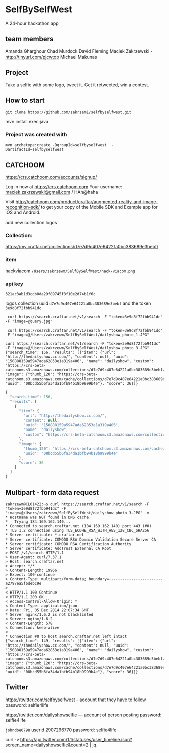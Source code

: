 

# SelfBySelfWest

A 24-hour hackathon app

## team members
Amanda Gharghour
Chad Murdock
David Fleming
Maciek Zakrzewski - http://tinyurl.com/pjcwtop
Michael Makunas

## Project
Take a selfie with some logo, tweet it. Get it retweeted, win a contest.

## How to start
```
git clone https://github.com/zakrzem1/selfbyselfwest.git
```
mvn install exec:java
### Project was created with
`mvn archetype:create -DgroupId=selfbyselfwest  -DartifactId=selfbyselfwest`


## CATCHOOM

https://crs.catchoom.com/accounts/signup/

Log in now at https://crs.catchoom.com
Your username: maciek.zakrzewski@gmail.com / HAh@haha

Visit http://catchoom.com/product/craftar/augmented-reality-and-image-recognition-sdk/ to get your copy of the Mobile SDK and Example app for iOS and Android.

add new collection
	logos


### Collection:
https://my.craftar.net/collections/d7e7d9c407e64221a0bc383689e3bebf/

### item
hackviacom	`/Users/zakrzewm/SelfBySelfWest/hack-viacom.png`

### api key
 `321ac3ab1d3cdb0da29f89745f3f10e2d74b1f6c`

 logos collection uuid `d7e7d9c407e64221a0bc383689e3bebf`
 and the token `3e9d8f72fbb941dc`


```
 curl https://search.craftar.net/v1/search -F "token=3e9d8f72fbb941dc" -F "image=@query.jpg"
```
```
 curl https://search.craftar.net/v1/search -F "token=3e9d8f72fbb941dc" -F "image=@/Users/zakrzewm/SelfBySelfWest/dailyshow_photo_1.JPG"
```

```
curl https://search.craftar.net/v1/search -F "token=3e9d8f72fbb941dc" -F "image=@/Users/zakrzewm/SelfBySelfWest/dailyshow_photo_3.JPG"
{"search_time": 156, "results": [{"item": {"url": "http://thedailyshow.cc.com/", "content": null, "uuid": "150888159a5947ada62853e1a319a406", "name": "dailyshow", "custom": "https://crs-beta-catchoom.s3.amazonaws.com/collections/d7e7d9c407e64221a0bc383689e3bebf/metadata/150888159a5947ada62853e1a319a406.json"}, "image": {"thumb_120": "https://crs-beta-catchoom.s3.amazonaws.com/cache/collections/d7e7d9c407e64221a0bc383689e3bebf/images/150888159a5947ada62853e1a319a406_08bcd55b6fa34da1bfb94b18b9999b4e_thumb_120.jpe", "uuid": "08bcd55b6fa34da1bfb94b18b9999b4e"}, "score": 36}]}
```
```javascript
{
  "search_time": 156,
  "results": [
    {
      "item": {
        "url": "http://thedailyshow.cc.com/",
        "content": null,
        "uuid": "150888159a5947ada62853e1a319a406",
        "name": "dailyshow",
        "custom": "https://crs-beta-catchoom.s3.amazonaws.com/collections/d7e7d9c407e64221a0bc383689e3bebf/metadata/150888159a5947ada62853e1a319a406.json"
      },
      "image": {
        "thumb_120": "https://crs-beta-catchoom.s3.amazonaws.com/cache/collections/d7e7d9c407e64221a0bc383689e3bebf/images/150888159a5947ada62853e1a319a406_08bcd55b6fa34da1bfb94b18b9999b4e_thumb_120.jpe",
        "uuid": "08bcd55b6fa34da1bfb94b18b9999b4e"
      },
      "score": 36
    }
  ]
}
```

## Multipart - form data request

```
zakrzewm@CL01422:~$ curl https://search.craftar.net/v1/search -F "token=3e9d8f72fbb941dc" -F "image=@/Users/zakrzewm/SelfBySelfWest/dailyshow_photo_3.JPG" -v
* Hostname was NOT found in DNS cache
*   Trying 184.169.162.140...
* Connected to search.craftar.net (184.169.162.140) port 443 (#0)
* TLS 1.2 connection using TLS_ECDHE_RSA_WITH_AES_128_CBC_SHA256
* Server certificate: *.craftar.net
* Server certificate: COMODO RSA Domain Validation Secure Server CA
* Server certificate: COMODO RSA Certification Authority
* Server certificate: AddTrust External CA Root
> POST /v1/search HTTP/1.1
> User-Agent: curl/7.37.1
> Host: search.craftar.net
> Accept: */*
> Content-Length: 19966
> Expect: 100-continue
> Content-Type: multipart/form-data; boundary=------------------------a2797ea5f6debc9e
>
< HTTP/1.1 100 Continue
< HTTP/1.1 200 OK
< Access-Control-Allow-Origin: *
< Content-Type: application/json
< Date: Fri, 05 Dec 2014 22:07:34 GMT
* Server nginx/1.6.2 is not blacklisted
< Server: nginx/1.6.2
< Content-Length: 578
< Connection: keep-alive
<
* Connection #0 to host search.craftar.net left intact
{"search_time": 149, "results": [{"item": {"url": "http://thedailyshow.cc.com/", "content": null, "uuid": "150888159a5947ada62853e1a319a406", "name": "dailyshow", "custom": "https://crs-beta-catchoom.s3.amazonaws.com/collections/d7e7d9c407e64221a0bc383689e3bebf/metadata/150888159a5947ada62853e1a319a406.json"}, "image": {"thumb_120": "https://crs-beta-catchoom.s3.amazonaws.com/cache/collections/d7e7d9c407e64221a0bc383689e3bebf/images/150888159a5947ada62853e1a319a406_08bcd55b6fa34da1bfb94b18b9999b4e_thumb_120.jpe", "uuid": "08bcd55b6fa34da1bfb94b18b9999b4e"}, "score": 36}]}
```

## Twitter
https://twitter.com/selfbyselfwest - account that they have to follow
password: selfie4life

https://twitter.com/dailyshowselfie — account of person posting
password: selfie4life

`johndoe0798`
userid 2907296770
password: selfie4life


curl -v https://api.twitter.com/1.1/statuses/user_timeline.json?screen_name=dailyshowselfie&count=2 | jq.









